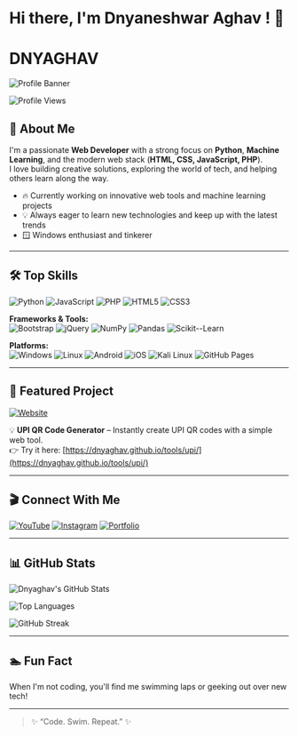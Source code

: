 # Hi there, I'm Dnyaneshwar Aghav ! 👋
# DNYAGHAV
![Profile Banner](https://i.ibb.co/PvQ3SYdz/dnyaghav.jpg)

![Profile Views](https://komarev.com/ghpvc/?username=dnyaghav&label=Profile%20Views&color=0e75b6&style=flat)

## 🚀 About Me

I'm a passionate **Web Developer** with a strong focus on **Python**, **Machine Learning**, and the modern web stack (**HTML, CSS, JavaScript, PHP**).  
I love building creative solutions, exploring the world of tech, and helping others learn along the way.  

- 🔥 Currently working on innovative web tools and machine learning projects  
- 💡 Always eager to learn new technologies and keep up with the latest trends  
- 🪟 Windows enthusiast and tinkerer  

---

## 🛠️ Top Skills

![Python](https://img.shields.io/badge/Python-3776AB?style=flat&logo=python&logoColor=white)
![JavaScript](https://img.shields.io/badge/JavaScript-F7DF1E?style=flat&logo=javascript&logoColor=black)
![PHP](https://img.shields.io/badge/PHP-777BB4?style=flat&logo=php&logoColor=white)
![HTML5](https://img.shields.io/badge/HTML5-E34F26?style=flat&logo=html5&logoColor=white)
![CSS3](https://img.shields.io/badge/CSS3-1572B6?style=flat&logo=css3&logoColor=white)

**Frameworks & Tools:**  
![Bootstrap](https://img.shields.io/badge/Bootstrap-563D7C?style=flat&logo=bootstrap&logoColor=white)
![jQuery](https://img.shields.io/badge/jQuery-0769AD?style=flat&logo=jquery&logoColor=white)
![NumPy](https://img.shields.io/badge/NumPy-013243?style=flat&logo=numpy&logoColor=white)
![Pandas](https://img.shields.io/badge/Pandas-150458?style=flat&logo=pandas&logoColor=white)
![Scikit--Learn](https://img.shields.io/badge/Scikit--Learn-F7931E?style=flat&logo=scikitlearn&logoColor=white)

**Platforms:**  
![Windows](https://img.shields.io/badge/Windows-0078D6?style=flat&logo=windows&logoColor=white)
![Linux](https://img.shields.io/badge/Linux-FCC624?style=flat&logo=linux&logoColor=black)
![Android](https://img.shields.io/badge/Android-3DDC84?style=flat&logo=android&logoColor=white)
![iOS](https://img.shields.io/badge/iOS-000000?style=flat&logo=apple&logoColor=white)
![Kali Linux](https://img.shields.io/badge/Kali%20Linux-557C94?style=flat&logo=kalilinux&logoColor=white)
![GitHub Pages](https://img.shields.io/badge/GitHub%20Pages-222?style=flat&logo=github&logoColor=white)

---

## 🌟 Featured Project

[![Website](https://img.shields.io/badge/Visit%20My%20Website-222?style=flat&logo=github)](https://dnyaghav.github.io/tools/upi/)

💡 **UPI QR Code Generator** – Instantly create UPI QR codes with a simple web tool.  
👉 Try it here: [https://dnyaghav.github.io/tools/upi/](https://dnyaghav.github.io/tools/upi/)

---

## 🎬 Connect With Me

[![YouTube](https://img.shields.io/badge/YouTube-FF0000?style=flat&logo=youtube&logoColor=white)](https://www.youtube.com/@dnyaghav)
[![Instagram](https://img.shields.io/badge/Instagram-E4405F?style=flat&logo=instagram&logoColor=white)](https://instagram.com/mr.aghav)
[![Portfolio](https://img.shields.io/badge/Portfolio-000?style=flat&logo=github&logoColor=white)](https://dnyaghav.github.io/tools/upi/)

---

## 📊 GitHub Stats

![Dnyaghav's GitHub Stats](https://github-readme-stats.vercel.app/api?username=dnyaghav&show_icons=true&theme=tokyonight)  

![Top Languages](https://github-readme-stats.vercel.app/api/top-langs/?username=dnyaghav&layout=compact&theme=tokyonight)  

![GitHub Streak](https://streak-stats.demolab.com/?user=dnyaghav&theme=tokyonight)  

---

## 🏊 Fun Fact

When I'm not coding, you'll find me swimming laps or geeking out over new tech!  

---

> ✨ “Code. Swim. Repeat.” ✨
